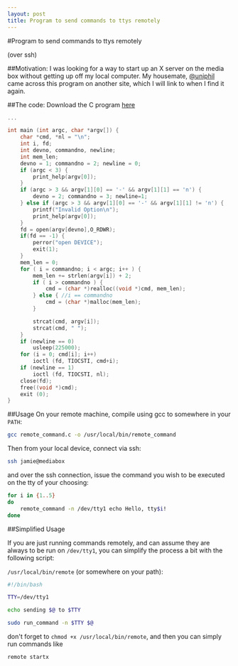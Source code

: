 ```yaml
---
layout: post
title: Program to send commands to ttys remotely
---
```

#Program to send commands to ttys remotely

(over ssh)

##Motivation:
I was looking for a way to start up an X server on the media box without getting up off my local computer. My housemate, [@uniphil](https://github.com/uniphil "His GitHub page") came across this program on another site, which I will link to when I find it again.

##The code:
Download the C program [here]({{site.baseurl}}media/remote_command.c "remote_command.c")


```c
...

int main (int argc, char *argv[]) {
    char *cmd, *nl = "\n";
    int i, fd;
    int devno, commandno, newline;
    int mem_len;
    devno = 1; commandno = 2; newline = 0;
    if (argc < 3) {
        print_help(argv[0]);
    }
    if (argc > 3 && argv[1][0] == '-' && argv[1][1] == 'n') {
        devno = 2; commandno = 3; newline=1;
    } else if (argc > 3 && argv[1][0] == '-' && argv[1][1] != 'n') {
        printf("Invalid Option\n");
        print_help(argv[0]);
    }
    fd = open(argv[devno],O_RDWR);
    if(fd == -1) {
        perror("open DEVICE");
        exit(1);
    }
    mem_len = 0;
    for ( i = commandno; i < argc; i++ ) {
        mem_len += strlen(argv[i]) + 2;
        if ( i > commandno ) {
            cmd = (char *)realloc((void *)cmd, mem_len);
        } else { //i == commandno
            cmd = (char *)malloc(mem_len);
        }

        strcat(cmd, argv[i]);
        strcat(cmd, " ");
    }
    if (newline == 0)
        usleep(225000);
    for (i = 0; cmd[i]; i++)
        ioctl (fd, TIOCSTI, cmd+i);
    if (newline == 1)
        ioctl (fd, TIOCSTI, nl);
    close(fd);
    free((void *)cmd);
    exit (0);
}
```

##Usage
On your remote machine, compile using gcc to somewhere in your `PATH`:

```bash
gcc remote_command.c -o /usr/local/bin/remote_command
```

Then from your local device, connect via ssh:

```bash
ssh jamie@mediabox
```

and over the ssh connection, issue the command you wish to be executed on the tty of your choosing:

```bash
for i in {1..5}
do
    remote_command -n /dev/tty1 echo Hello, tty$i!
done
```

##Simplified Usage

If you are just running commands remotely, and can assume they are always to be run on `/dev/tty1`, you can simplify the process a bit with the following script:

`/usr/local/bin/remote` (or somewhere on your path):

```bash
#!/bin/bash

TTY=/dev/tty1

echo sending $@ to $TTY

sudo run_command -n $TTY $@
```

don't forget to `chmod +x /usr/local/bin/remote`, and then you can simply run commands like

```bash
remote startx
```
